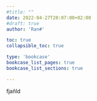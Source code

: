 ```yaml
---
#title: ""
date: 2022-04-27T20:07:00+02:00
#draft: true
author: 'Ran#'

toc: true
collapsible_toc: true

type: 'bookcase'
bookcase_list_pages: true
bookcase_list_sections: true

---
```


fjañld
